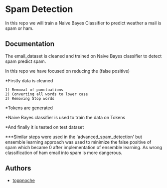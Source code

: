 
# Spam Detection

In this repo we will train a Naive Bayes Classifier to predict weather a mail is spam or ham.

## Documentation

The email_dataset is cleaned and trained on Naive Bayes classifier to detect spam predict spam.

In this repo we have focused on reducing the (false positive)


 *Firstly data is cleaned

    1) Removal of punctuations
    2) Converting all words to lower case
    3) Removing Stop words
 *Tokens are generated

 *Naive Bayes classifier is used to train the data on Tokens

 *And finally it is tested on test dataset

 ***Similar steps were used in the 'advanced_spam_detection' but ensemble learning approach was used to minimize the false positive of spam which became 0 after implementation of ensemble learning.
 As wrong classification of ham email into spam is more dangerous.
## Authors

- [toppnoche](https://www.github.com/toppnoche)

